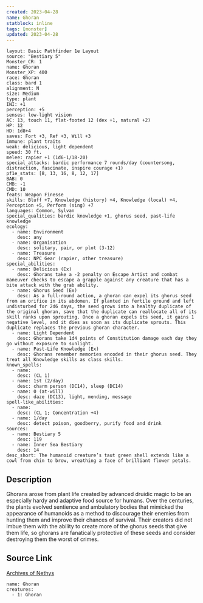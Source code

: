 ```yaml
---
created: 2023-04-28
name: Ghoran
statblock: inline
tags: [monster]
updated: 2023-04-28
---
```

```statblock
layout: Basic Pathfinder 1e Layout
source: "Bestiary 5"
Monster_CR: 1
name: Ghoran
Monster_XP: 400
race: Ghoran
class: bard 1
alignment: N
size: Medium
type: plant
INI: +1
perception: +5
senses: low-light vision
AC: 13, touch 11, flat-footed 12 (dex +1, natural +2)
HP: 12
HD: 1d8+4
saves: Fort +3, Ref +3, Will +3
immune: plant traits
weak: delicious, light dependent
speed: 30 ft.
melee: rapier +1 (1d6-1/18-20)
special_attacks: bardic performance 7 rounds/day (countersong, distraction, fascinate, inspire courage +1)
pf1e_stats: [8, 13, 16, 8, 12, 17]
BAB: 0
CMB: -1
CMD: 10
feats: Weapon Finesse
skills: Bluff +7, Knowledge (history) +4, Knowledge (local) +4, Perception +5, Perform (sing) +7
languages: Common, Sylvan
special_qualities: bardic knowledge +1, ghorus seed, past-life knowledge
ecology:
  - name: Environment
    desc: any
  - name: Organisation
    desc: solitary, pair, or plot (3-12)
  - name: Treasure
    desc: NPC Gear (rapier, other treasure)
special_abilities:
  - name: Delicious (Ex)
    desc: Ghorans take a -2 penalty on Escape Artist and combat maneuver checks to escape a grapple against any creature that has a bite attack with the grab ability.
  - name: Ghorus Seed (Ex)
    desc: As a full-round action, a ghoran can expel its ghorus seed from an orifice in its abdomen. If planted in fertile ground and left undisturbed for 2d6 days, the seed grows into a healthy duplicate of the original ghoran, save that the duplicate can reallocate all of its skill ranks upon sprouting. Once a ghoran expels its seed, it gains 1 negative level, and it dies as soon as its duplicate sprouts. This duplicate replaces the previous ghoran character.
  - name: Light Dependent
    desc: Ghorans take 1d4 points of Constitution damage each day they go without exposure to sunlight.
  - name: Past-Life Knowledge (Ex)
    desc: Ghorans remember memories encoded in their ghorus seed. They treat all Knowledge skills as class skills.
known_spells:
  - name:
    desc: (CL 1)
  - name: 1st (2/day)
    desc: charm person (DC14), sleep (DC14)
  - name: 0 (at-will)
    desc: daze (DC13), light, mending, message
spell-like_abilities:
  - name:
    desc: (CL 1; Concentration +4)
  - name: 1/day
    desc: detect poison, goodberry, purify food and drink
sources:
  - name: Bestiary 5
    desc: 119
  - name: Inner Sea Bestiary
    desc: 14
desc_short: The humanoid creature’s taut green shell extends like a cowl from chin to brow, wreathing a face of brilliant flower petals.
```
## Description
Ghorans arose from plant life created by advanced druidic magic to be an especially hardy and adaptive food source for humans. Over the centuries, the plants evolved sentience and ambulatory bodies that mimicked the appearance of humanoids as a method to discourage their enemies from hunting them and improve their chances of survival. Their creators did not imbue them with the ability to create more of the ghorus seeds that give them life, so ghorans are fanatically protective of these seeds and consider destroying them the worst of crimes.
## Source Link
[Archives of Nethys](https://aonprd.com/MonsterDisplay.aspx?ItemName=Ghoran)
```encounter-table
name: Ghoran
creatures:
  - 1: Ghoran
```
